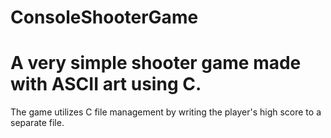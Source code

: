 # ConsoleShooterGame
# A very simple shooter game made with ASCII art using C.
The game utilizes C file management by writing the player's high score to a separate file.
